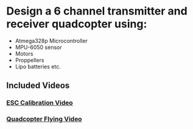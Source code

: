 # Design a 6 channel transmitter and receiver quadcopter using:
* Atmega328p Microcontroller
* MPU-6050 sensor
* Motors
* Proppellers
* Lipo batteries etc.

## Included Videos
### [ESC Calibration Video](https://www.youtube.com/watch?v=qVy39tRL7Kc)
### [Quadcopter Flying Video](https://www.youtube.com/watch?v=rKsDd3vwVL8)
